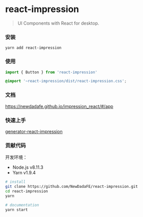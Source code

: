 # react-impression

> UI Components with React for desktop.

### 安装

```shell
yarn add react-impression
```

### 使用

```js
import { Button } from 'react-impression'
```

```scss
@import '~react-impression/dist/react-impression.css';
```

### 文档

https://newdadafe.github.io/impression_react/#/app

### 快速上手

[generator-react-impression](https://github.com/NewDadaFE/generator/tree/master/packages/generator-react-impression)

### 贡献代码

开发环境：

- Node.js v8.11.3
- Yarn v1.9.4

```sh
# install
git clone https://github.com/NewDadaFE/react-impression.git
cd react-impression
yarn

# documentation
yarn start
```
